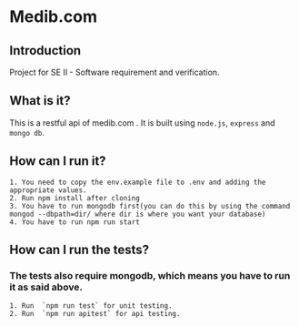 # Medib.com

## Introduction
    
Project for SE II - Software requirement and verification.


## What is it?

This is a restful api of medib.com . It is built using `node.js`, `express` and `mongo db`.

## How can I run it?
	1. You need to copy the env.example file to .env and adding the appropriate values.
	2. Run npm install after cloning
	3. You have to run mongodb first(you can do this by using the command mongod --dbpath=dir/ where dir is where you want your database)
	4. You have to run npm run start

## How can I run the tests?
### The tests also require mongodb, which means you have to run it as said above.
	1. Run  `npm run test` for unit testing.
	2. Run  `npm run apitest` for api testing.
	
